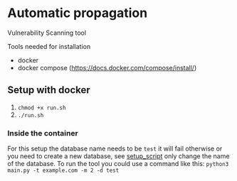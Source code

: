 # Automatic propagation
Vulnerability Scanning tool

Tools needed for installation
- docker
- docker compose (https://docs.docker.com/compose/install/)

## Setup with docker
1. `chmod +x run.sh`
2. `./run.sh`

### Inside the container
For this setup the database name needs to be `test` it will fail otherwise or you need to create a new database, see [setup_script](setup/setup_script.sql) only change the name of the database.
To run the tool you could use a command like this:
`python3 main.py -t example.com -m 2 -d test`